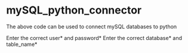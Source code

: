 # mySQL_python_connector

The above code can be used to connect mySQL databases to python

Enter the correct user* and password*
Enter the correct database* and table_name*
